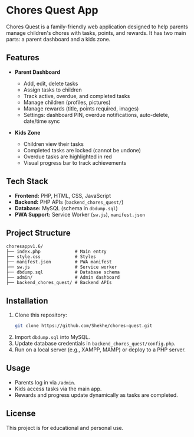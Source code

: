 # Chores Quest App

Chores Quest is a family-friendly web application designed to help parents manage children's chores with tasks, points, and rewards. It has two main parts: a parent dashboard and a kids zone.

## Features

- **Parent Dashboard**
  - Add, edit, delete tasks
  - Assign tasks to children
  - Track active, overdue, and completed tasks
  - Manage children (profiles, pictures)
  - Manage rewards (title, points required, images)
  - Settings: dashboard PIN, overdue notifications, auto-delete, date/time sync

- **Kids Zone**
  - Children view their tasks
  - Completed tasks are locked (cannot be undone)
  - Overdue tasks are highlighted in red
  - Visual progress bar to track achievements

## Tech Stack

- **Frontend:** PHP, HTML, CSS, JavaScript
- **Backend:** PHP APIs (`backend_chores_quest/`)
- **Database:** MySQL (schema in `dbdump.sql`)
- **PWA Support:** Service Worker (`sw.js`), `manifest.json`

## Project Structure
```
choresappv1.6/
├── index.php             # Main entry
├── style.css             # Styles
├── manifest.json         # PWA manifest
├── sw.js                 # Service worker
├── dbdump.sql            # Database schema
├── admin/                # Admin dashboard
├── backend_chores_quest/ # Backend APIs
```

## Installation

1. Clone this repository:
   ```bash
   git clone https://github.com/Shekhe/chores-quest.git
   ```
2. Import `dbdump.sql` into MySQL.
3. Update database credentials in `backend_chores_quest/config.php`.
4. Run on a local server (e.g., XAMPP, MAMP) or deploy to a PHP server.

## Usage
- Parents log in via `/admin`.
- Kids access tasks via the main app.
- Rewards and progress update dynamically as tasks are completed.

## License
This project is for educational and personal use.  

